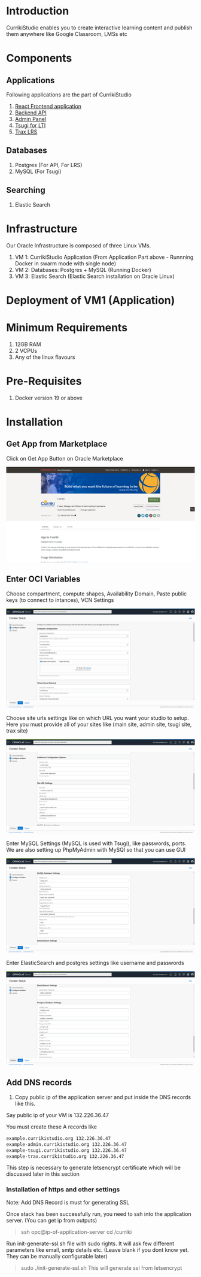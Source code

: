# Introduction

CurrikiStudio enables you to create interactive learning content and publish them anywhere like Google Classroom, LMSs etc

# Components

## Applications

Following applications are the part of CurrikiStudio

1. [React Frontend application](https://github.com/ActiveLearningStudio/ActiveLearningStudio-react-client)
2. [Backend API](https://github.com/ActiveLearningStudio/ActiveLearningStudio-API)
3. [Admin Panel](https://github.com/ActiveLearningStudio/ActiveLearningStudio-admin-panel)
4. [Tsugi for LTI](https://github.com/tsugiproject/tsugi)
5. [Trax LRS](https://github.com/trax-project/trax-lrs)

## Databases

1. Postgres (For API, For LRS)
2. MySQL (For Tsugi)

## Searching

1. Elastic Search

# Infrastructure

Our Oracle Infrastructure is composed of three Linux VMs.

1. VM 1: CurrikiStudio Application (From Application Part above - Runnning Docker in swarm mode with single node)
2. VM 2: Databases: Postgres + MySQL (Running Docker)
3. VM 3: Elastic Search (Elastic Search installation on Oracle Linux)

# Deployment of VM1 (Application)


# Minimum Requirements
1. 12GB RAM
2. 2 VCPUs
3. Any of the linux flavours

# Pre-Requisites


1. Docker version 19 or above


# Installation

## Get App from Marketplace

Click on Get App Button on Oracle Marketplace

![Installation](https://raw.githubusercontent.com/ActiveLearningStudio/ActiveLearningStudio-oracle-terraform/master/images/stack1.png)

## Enter OCI Variables

Choose compartment, compute shapes, Availability Domain, Paste public keys (to connect to intances), VCN Settings

![OCI Variables](https://raw.githubusercontent.com/ActiveLearningStudio/ActiveLearningStudio-oracle-terraform/master/images/stack2.png)

Choose site urls settings like on which URL you want your studio to setup. Here you must provide all of your sites like (main site, admin site, tsugi site, trax site)

![Site URLs settings](https://raw.githubusercontent.com/ActiveLearningStudio/ActiveLearningStudio-oracle-terraform/master/images/stack3.png)


Enter MySQL Settings (MySQL is used with Tsugi), like passwords, ports. We are also setting up PhpMyAdmin with MySQl so that you can use GUI

![MySQL Settings](https://raw.githubusercontent.com/ActiveLearningStudio/ActiveLearningStudio-oracle-terraform/master/images/stack4.png)

Enter ElasticSearch and postgres settings like username and passwords

![MySQL Settings](https://raw.githubusercontent.com/ActiveLearningStudio/ActiveLearningStudio-oracle-terraform/master/images/stack5.png)


## Add DNS records

1. Copy public ip of the application server and put inside the DNS records like this.

Say public ip of your VM is 132.226.36.47

You must create these A records like

    example.currikistudio.org 132.226.36.47
	example-admin.currikistudio.org 132.226.36.47
	example-tsugi.currikistudio.org 132.226.36.47
	example-trax.currikistudio.org 132.226.36.47

This step is necessary to generate letsencrypt certificate which will be discussed later in this section


### Installation of https and other settings

Note: Add DNS Record is must for generating SSL

Once stack has been successfully run, you need to ssh into the application server. (You can get ip from outputs)

> ssh opc@ip-of-application-server
> cd /curriki

Run init-generate-ssl.sh file with sudo rights. It will ask few different parameters like email, smtp details etc. (Leave blank if you dont know yet. They can be manually configurable later)

> sudo ./init-generate-ssl.sh
This will generate ssl from letsencrypt


